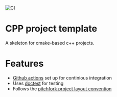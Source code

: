 ![CI](https://github.com/KaiSzuttor/cpp_project_template/workflows/CI/badge.svg)

# CPP project template
A skeleton for cmake-based c++ projects.



# Features
* [Github actions](https://help.github.com/en/actions) set up for continious integration
* Uses [doctest](https://github.com/onqtam/doctest) for testing
* Follows the [pitchfork project layout convention](https://api.csswg.org/bikeshed/?force=1&url=https://raw.githubusercontent.com/vector-of-bool/pitchfork/develop/data/spec.bs)
